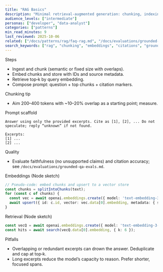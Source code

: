 ```yaml
---
title: "RAG Basics"
description: "Minimal retrieval-augmented generation: chunking, indexing, and grounded citations."
audience_levels: ["intermediate"]
personas: ["developer", "data-analyst"]
categories: ["patterns"]
min_read_minutes: 9
last_reviewed: 2025-10-06
related: ["/docs/patterns/rag/faq-rag.md", "/docs/evaluations/grounded-qa-evals.md"]
search_keywords: ["rag", "chunking", "embeddings", "citations", "grounding"]
---
```


Steps

- Ingest and chunk (semantic or fixed size with overlaps).
- Embed chunks and store with IDs and source metadata.
- Retrieve top‑k by query embedding.
- Compose prompt: question + top chunks + citation markers.

Chunking tip

- Aim 200–400 tokens with ~10–20% overlap as a starting point; measure.

Prompt scaffold

```text
Answer using only the provided excerpts. Cite as [1], [2], ... Do not speculate; reply “unknown” if not found.

Excerpts:
[1] ...
[2] ...
```

Quality

- Evaluate faithfulness (no unsupported claims) and citation accuracy; see `/docs/evaluations/grounded-qa-evals.md`.

Embeddings (Node sketch)

```ts
// Pseudo-code: embed chunks and upsert to a vector store
const chunks = splitIntoChunks(text);
for (const c of chunks) {
  const vec = await openai.embeddings.create({ model: 'text-embedding-3-small', input: c.content });
  await upsert({ id: c.id, vector: vec.data[0].embedding, metadata: { source: c.source } });
}
```

Retrieval (Node sketch)

```ts
const vecQ = await openai.embeddings.create({ model: 'text-embedding-3-small', input: query });
const hits = await search(vecQ.data[0].embedding, { k: 6 });
```

Pitfalls

- Overlapping or redundant excerpts can drown the answer. Deduplicate and cap at top‑k.
- Long excerpts reduce the model’s capacity to reason. Prefer shorter, focused spans.
